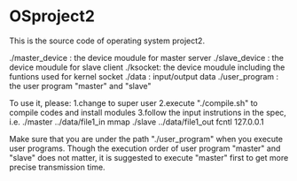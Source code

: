 # OSproject2

This is the source code of operating system project2.

./master_device : the device moudule for master server
./slave_device  : the device moudule for slave client
./ksocket: the device moudule including the funtions used for kernel socket
./data   : input/output data
./user_program : the user program "master" and "slave"


To use it, please:
1.change to super user
2.execute "./compile.sh" to compile codes and install modules
3.follow the input instrutions in the spec, 
i.e.
./master ../data/file1_in mmap
./slave ../data/file1_out fcntl 127.0.0.1

Make sure that you are under the path "./user_program" when you execute user programs.
Though the execution order of user program "master" and "slave" does not matter,
it is suggested to execute "master" first to get more precise transmission time.
